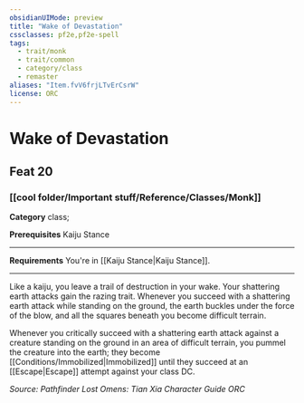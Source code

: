 ```yaml
---
obsidianUIMode: preview
title: "Wake of Devastation"
cssclasses: pf2e,pf2e-spell
tags:
  - trait/monk
  - trait/common
  - category/class
  - remaster
aliases: "Item.fvV6frjLTvErCsrW"
license: ORC
---
```

# Wake of Devastation
## Feat 20
### [[cool folder/Important stuff/Reference/Classes/Monk]]

**Category** class; 



**Prerequisites** Kaiju Stance
* * *
**Requirements** You're in [[Kaiju Stance|Kaiju Stance]].

* * *

Like a kaiju, you leave a trail of destruction in your wake. Your shattering earth attacks gain the razing trait. Whenever you succeed with a shattering earth attack while standing on the ground, the earth buckles under the force of the blow, and all the squares beneath you become difficult terrain.

Whenever you critically succeed with a shattering earth attack against a creature standing on the ground in an area of difficult terrain, you pummel the creature into the earth; they become [[Conditions/Immobilized|Immobilized]] until they succeed at an [[Escape|Escape]] attempt against your class DC.

*Source: Pathfinder Lost Omens: Tian Xia Character Guide*
*ORC*